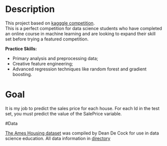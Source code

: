 # Description

This project based on [kagggle competition](https://www.kaggle.com/c/house-prices-advanced-regression-techniques).  
This is a perfect competition for data science students who have completed an online course in machine learning and are looking to expand their skill set before trying a featured competition. 

**Practice Skills:**
-  Primary analysis and preprocessing data;
-  Creative feature engineering;
-  Advanced regression techniques like random forest and gradient boosting.

# Goal

It is my job to predict the sales price for each house. For each Id in the test set, you must predict the value of the SalePrice variable.

#Data

[The Ames Housing dataset](http://jse.amstat.org/v19n3/decock.pdf) was compiled by Dean De Cock for use in data science education.
All data information in [directory](/data)
